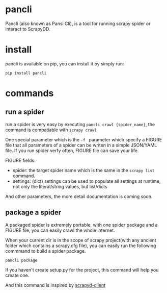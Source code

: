# pancli
Pancli (also known as Pansi Cli), is a tool for running scrapy spider or interact to ScrapyDD.

# install
pancli is available on pip, you can install it by simply run:

```
pip install pancli
```

# commands
## run a spider

run a spider is very easy by executing `pancli crawl {spider_name}`, the command is compatiable with `scrapy crawl`

One special parameter which is the `-f ` parameter which specify a FIGURE file that all parameters of a spider can be writen in a simple JSON/YAML file. If you run spider verfy often, FIGURE file can save your life.

FIGURE fields:

* spider: the target spider name which is the same in the `scrapy list` command.
* settings: (dict) settings can be used to populate all settings at runtime, not only the literal/string values, but list/dicts

And other parameters, the more detail documentation is coming soon.

## package a spider
A packaged spider is extremely portable, with one spider package and a FIGURE file, you can easily crawl the whole internet.

When your current dir is in the scope of scrapy project(with any ancient folder which contains a scrapy.cfg file), you can easily run the following commmand to build a spider package.

```
pancli package
```

If you haven't create setup.py for the project, this command will help you create one.

And this command is inspired by [scrapyd-client](https://github.com/scrapy/scrapyd-client)



